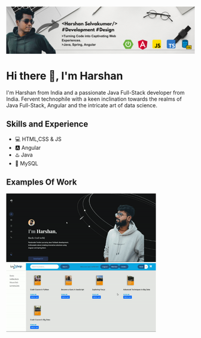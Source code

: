 ![A passionate Java Full-Stack developer from India](https://github.com/harshan2602/harshan2602/blob/main/Github%20Banner.png)

# Hi there 👋, I'm Harshan

I'm Harshan from India and a passionate Java Full-Stack developer from India. Fervent technophile with a keen inclination towards the realms of Java Full-Stack, Angular and the intricate art of data science.

## Skills and Experience
* 💻 HTML,CSS & JS
* 🅰️ Angular
* ♨️ Java
* 🐬 MySQL

## Examples Of Work
<a href="https://harshan2602.in/" target="_blank"> <img src="https://github.com/harshan2602/harshan2602/blob/main/githubb.gif" width="400"/> </a>
<a href="https://luv2shop.site" target="_blank"> <img src="https://github.com/harshan2602/harshan2602/blob/main/githubb1.gif" width="400"/></a>


